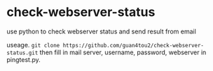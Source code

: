 # check-webserver-status
use python to check webserver status and send result from email

useage. 
`git clone https://github.com/guan4tou2/check-webserver-status.git` then fill in mail server, username, password, webserver in pingtest.py. 


